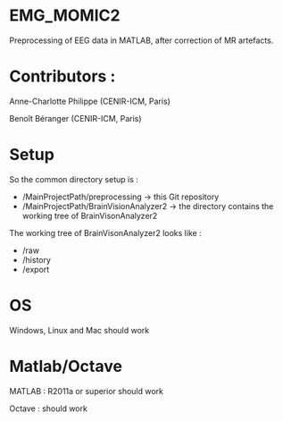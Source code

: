 # EMG_MOMIC2

Preprocessing of EEG data in MATLAB, after correction of MR artefacts.


# Contributors :

Anne-Charlotte Philippe (CENIR-ICM, Paris)

Benoît Béranger (CENIR-ICM, Paris)


# Setup

So the common directory setup is :

- /MainProjectPath/preprocessing -> this Git repository
- /MainProjectPath/BrainVisionAnalyzer2 -> the directory contains the working tree of BrainVisonAnalyzer2

The working tree of BrainVisonAnalyzer2 looks like : 
- /raw
- /history
- /export

# OS

Windows, Linux and Mac should work


# Matlab/Octave

MATLAB  : R2011a or superior should work

Octave  : should work
